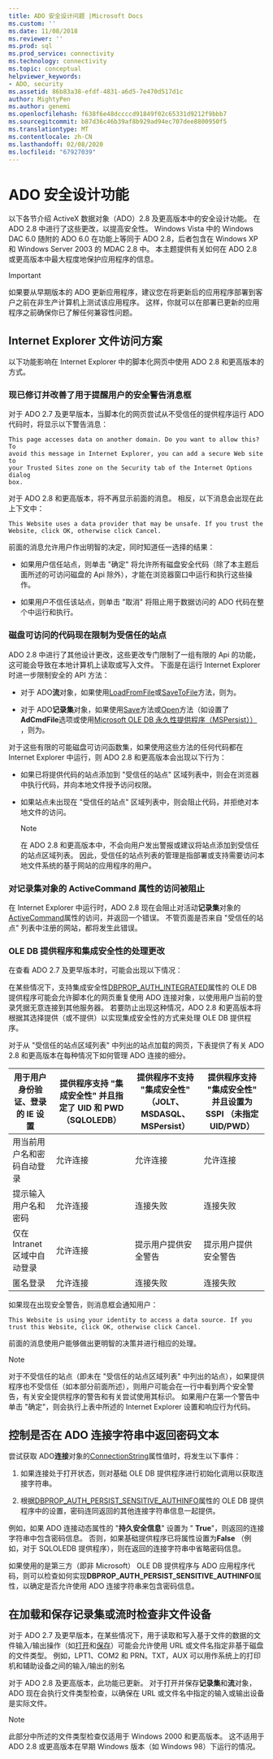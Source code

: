 ```yaml
---
title: ADO 安全设计问题 |Microsoft Docs
ms.custom: ''
ms.date: 11/08/2018
ms.reviewer: ''
ms.prod: sql
ms.prod_service: connectivity
ms.technology: connectivity
ms.topic: conceptual
helpviewer_keywords:
- ADO, security
ms.assetid: 86b83a38-efdf-4831-a6d5-7e470d517d1c
author: MightyPen
ms.author: genemi
ms.openlocfilehash: f638f6e48dccccd91849f02c65331d9212f9bbb7
ms.sourcegitcommit: b87d36c46b39af8b929ad94ec707dee8800950f5
ms.translationtype: MT
ms.contentlocale: zh-CN
ms.lasthandoff: 02/08/2020
ms.locfileid: "67927039"
---
```

# <a name="ado-security-design-features"></a>ADO 安全设计功能
以下各节介绍 ActiveX 数据对象（ADO）2.8 及更高版本中的安全设计功能。 在 ADO 2.8 中进行了这些更改，以提高安全性。 Windows Vista 中的 Windows DAC 6.0 随附的 ADO 6.0 在功能上等同于 ADO 2.8，后者包含在 Windows XP 和 Windows Server 2003 的 MDAC 2.8 中。 本主题提供有关如何在 ADO 2.8 或更高版本中最大程度地保护应用程序的信息。

> [!IMPORTANT]
>  如果要从早期版本的 ADO 更新应用程序，建议您在将更新后的应用程序部署到客户之前在非生产计算机上测试该应用程序。 这样，你就可以在部署已更新的应用程序之前确保你已了解任何兼容性问题。

## <a name="internet-explorer-file-access-scenarios"></a>Internet Explorer 文件访问方案
 以下功能影响在 Internet Explorer 中的脚本化网页中使用 ADO 2.8 和更高版本的方式。

### <a name="revised-and-improved-security-warning-message-box-now-used-to-alert-users"></a>现已修订并改善了用于提醒用户的安全警告消息框
 对于 ADO 2.7 及更早版本，当脚本化的网页尝试从不受信任的提供程序运行 ADO 代码时，将显示以下警告消息：

```console
This page accesses data on another domain. Do you want to allow this? To
avoid this message in Internet Explorer, you can add a secure Web site to
your Trusted Sites zone on the Security tab of the Internet Options dialog
box.
```

 对于 ADO 2.8 和更高版本，将不再显示前面的消息。 相反，以下消息会出现在此上下文中：

```console
This Website uses a data provider that may be unsafe. If you trust the
Website, click OK, otherwise click Cancel.
```

 前面的消息允许用户作出明智的决定，同时知道任一选择的结果：

-   如果用户信任站点，则单击 "确定" 将允许所有磁盘安全代码（除了本主题后面所述的可访问磁盘的 Api 除外），才能在浏览器窗口中运行和执行这些操作。

-   如果用户不信任该站点，则单击 "取消" 将阻止用于数据访问的 ADO 代码在整个中运行和执行。

### <a name="disk-accessible-code-limited-now-to-trusted-sites"></a>磁盘可访问的代码现在限制为受信任的站点
 ADO 2.8 中进行了其他设计更改，这些更改专门限制了一组有限的 Api 的功能，这可能会导致在本地计算机上读取或写入文件。 下面是在运行 Internet Explorer 时进一步限制安全的 API 方法：

-   对于 ADO**流**对象，如果使用[LoadFromFile](../../ado/reference/ado-api/loadfromfile-method-ado.md)或[SaveToFile](../../ado/reference/ado-api/savetofile-method.md)方法，则为。

-   对于 ADO**记录集**对象，如果使用[Save](../../ado/reference/ado-api/save-method.md)方法或[Open](../../ado/reference/ado-api/open-method-ado-recordset.md)方法（如设置了**AdCmdFile**选项或使用[Microsoft OLE DB 永久性提供程序（MSPersist））](../../ado/guide/appendixes/microsoft-ole-db-persistence-provider-ado-service-provider.md) ，则为。

 对于这些有限的可能磁盘可访问函数集，如果使用这些方法的任何代码都在 Internet Explorer 中运行，则 ADO 2.8 和更高版本会出现以下行为：

-   如果已将提供代码的站点添加到 "受信任的站点" 区域列表中，则会在浏览器中执行代码，并向本地文件授予访问权限。

-   如果站点未出现在 "受信任的站点" 区域列表中，则会阻止代码，并拒绝对本地文件的访问。

    > [!NOTE]
    >  在 ADO 2.8 和更高版本中，不会向用户发出警报或建议将站点添加到受信任的站点区域列表。 因此，受信任的站点列表的管理是指部署或支持需要访问本地文件系统的基于网站的应用程序的用户。

### <a name="access-blocked-to-the-activecommand-property-on-recordset-objects"></a>对记录集对象的 ActiveCommand 属性的访问被阻止
 在 Internet Explorer 中运行时，ADO 2.8 现在会阻止对活动**记录集**对象的[ActiveCommand](../../ado/reference/ado-api/activecommand-property-ado.md)属性的访问，并返回一个错误。 不管页面是否来自 "受信任的站点" 列表中注册的网站，都将发生此错误。

### <a name="changes-in-handling-for-ole-db-providers-and-integrated-security"></a>OLE DB 提供程序和集成安全性的处理更改
 在查看 ADO 2.7 及更早版本时，可能会出现以下情况：

 在某些情况下，支持集成安全性[DBPROP_AUTH_INTEGRATED](https://msdn.microsoft.com/library/windows/desktop/ms712973.aspx)属性的 OLE DB 提供程序可能会允许脚本化的网页重复使用 ADO 连接对象，以使用用户当前的登录凭据无意连接到其他服务器。 若要防止出现这种情况，ADO 2.8 和更高版本将根据其选择提供（或不提供）以实现集成安全性的方式来处理 OLE DB 提供程序。

 对于从 "受信任的站点区域列表" 中列出的站点加载的网页，下表提供了有关 ADO 2.8 和更高版本在每种情况下如何管理 ADO 连接的细分。

|用于用户身份验证、登录的 IE 设置|提供程序支持 "集成安全性" 并且指定了 UID 和 PWD （SQLOLEDB）|提供程序不支持 "集成安全性" （JOLT、MSDASQL、MSPersist）|提供程序支持 "集成安全性" 并且设置为 SSPI （未指定 UID/PWD）|
|------------------------------------------------|----------------------------------------------------------------------------------------|----------------------------------------------------------------------------------|-------------------------------------------------------------------------------------------------|
|用当前用户名和密码自动登录|允许连接|允许连接|允许连接|
|提示输入用户名和密码|允许连接|连接失败|连接失败|
|仅在 Intranet 区域中自动登录|允许连接|提示用户提供安全警告|提示用户提供安全警告|
|匿名登录|允许连接|连接失败|连接失败|

 如果现在出现安全警告，则消息框会通知用户：

```console
This Website is using your identity to access a data source. If you trust this Website, click OK, otherwise click Cancel.
```

 前面的消息使用户能够做出更明智的决策并进行相应的处理。

> [!NOTE]
>  对于不受信任的站点（即未在 "受信任的站点区域列表" 中列出的站点），如果提供程序也不受信任（如本部分前面所述），则用户可能会在一行中看到两个安全警告，有关安全提供程序的警告和有关尝试使用其标识。 如果用户在第一个警告中单击 "确定"，则会执行上表中所述的 Internet Explorer 设置和响应行为代码。

## <a name="controlling-whether-password-text-is-returned-in-ado-connection-strings"></a>控制是否在 ADO 连接字符串中返回密码文本
 尝试获取 ADO**连接**对象的[ConnectionString](../../ado/reference/ado-api/connectionstring-property-ado.md)属性值时，将发生以下事件：

1.  如果连接处于打开状态，则对基础 OLE DB 提供程序进行初始化调用以获取连接字符串。

2.  根据[DBPROP_AUTH_PERSIST_SENSITIVE_AUTHINFO](https://msdn.microsoft.com/library/windows/desktop/ms714905.aspx)属性的 OLE DB 提供程序中的设置，密码连同返回的其他连接字符串信息一起提供。

 例如，如果 ADO 连接动态属性的 "**持久安全信息**" 设置为 " **True**"，则返回的连接字符串中包含密码信息。 否则，如果基础提供程序已将属性设置为**False** （例如，对于 SQLOLEDB 提供程序），则在返回的连接字符串中省略密码信息。

 如果使用的是第三方（即非 Microsoft） OLE DB 提供程序与 ADO 应用程序代码，则可以检查如何实现**DBPROP_AUTH_PERSIST_SENSITIVE_AUTHINFO**属性，以确定是否允许使用 ADO 连接字符串来包含密码信息。

## <a name="checking-for-non-file-devices-when-loading-and-saving-recordsets-or-streams"></a>在加载和保存记录集或流时检查非文件设备
 对于 ADO 2.7 及更早版本，在某些情况下，用于读取和写入基于文件的数据的文件输入/输出操作（如[打开](../../ado/reference/ado-api/open-method-ado-recordset.md)和[保存](../../ado/reference/ado-api/save-method.md)）可能会允许使用 URL 或文件名指定非基于磁盘的文件类型。 例如，LPT1、COM2 和 PRN。TXT，AUX 可以用作系统上的打印机和辅助设备之间的输入/输出的别名

 对于 ADO 2.8 及更高版本，此功能已更新。 对于打开并保存**记录集**和**流**对象，ADO 现在会执行文件类型检查，以确保在 URL 或文件名中指定的输入或输出设备是实际文件。

> [!NOTE]
>  此部分中所述的文件类型检查仅适用于 Windows 2000 和更高版本。 这不适用于 ADO 2.8 或更高版本在早期 Windows 版本（如 Windows 98）下运行的情况。
